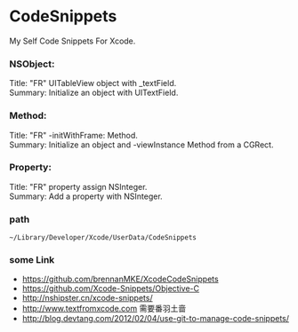 # CodeSnippets
My Self Code Snippets For Xcode.

### NSObject:
Title: "FR" UITableView object with _textField.  
Summary: Initialize an object with UITextField.

### Method:
Title: "FR" -initWithFrame: Method.  
Summary: Initialize an object and -viewInstance Method from a CGRect.

### Property:
Title: "FR" property assign NSInteger.  
Summary: Add a property with NSInteger.

### path
`~/Library/Developer/Xcode/UserData/CodeSnippets`


### some Link
* <https://github.com/brennanMKE/XcodeCodeSnippets>
* <https://github.com/Xcode-Snippets/Objective-C>
* <http://nshipster.cn/xcode-snippets/>
* <http://www.textfromxcode.com> 需要番羽土啬
* <http://blog.devtang.com/2012/02/04/use-git-to-manage-code-snippets/>







